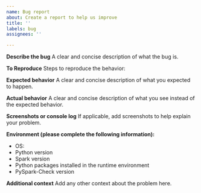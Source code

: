 ```yaml
---
name: Bug report
about: Create a report to help us improve
title: ''
labels: bug
assignees: ''

---
```


**Describe the bug**
A clear and concise description of what the bug is.

**To Reproduce**
Steps to reproduce the behavior:

**Expected behavior**
A clear and concise description of what you expected to happen.

**Actual behavior**
A clear and concise description of what you see instead of the expected behavior.

**Screenshots or console log**
If applicable, add screenshots to help explain your problem.

**Environment (please complete the following information):**
 - OS: 
 - Python version 
 - Spark version
-  Python packages installed in the runtime environment
- PySpark-Check version

**Additional context**
Add any other context about the problem here.
